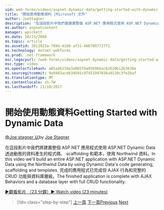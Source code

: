 ```yaml
---
uid: web-forms/videos/aspnet-dynamic-data/getting-started-with-dynamic-data
title: "開始使用動態資料 |Microsoft 文件"
author: JoeStagner
description: "在這段影片中我們會建置整個 ASP.NET 應用程式使用 ASP.NET Dynamic Data 使用動態資料的程式碼產生，scaffoldi 使用 Northwind 資料..."
ms.author: aspnetcontent
manager: wpickett
ms.date: 10/23/2008
ms.topic: article
ms.assetid: 2011925a-789d-4160-af31-4667097727f1
ms.technology: dotnet-webforms
ms.prod: .net-framework
msc.legacyurl: /web-forms/videos/aspnet-dynamic-data/getting-started-with-dynamic-data
msc.type: video
ms.openlocfilehash: a85a46239a3a005f0a9569b6ac62620b12b3630e
ms.sourcegitcommit: 9a9483aceb34591c97451997036a9120c3fe2baf
ms.translationtype: MT
ms.contentlocale: zh-TW
ms.lasthandoff: 11/10/2017
---
```

<a name="getting-started-with-dynamic-data"></a><span data-ttu-id="9c0bc-103">開始使用動態資料</span><span class="sxs-lookup"><span data-stu-id="9c0bc-103">Getting Started with Dynamic Data</span></span>
====================
<span data-ttu-id="9c0bc-104">由[Joe stagner 以](https://github.com/JoeStagner)</span><span class="sxs-lookup"><span data-stu-id="9c0bc-104">by [Joe Stagner](https://github.com/JoeStagner)</span></span>

<span data-ttu-id="9c0bc-105">在這段影片中我們將建置整個 ASP.NET 應用程式使用 ASP.NET Dynamic Data 透過動態的資料產生的程式碼、 scaffolding 和範本，使用 Northwind 資料。</span><span class="sxs-lookup"><span data-stu-id="9c0bc-105">In this video we'll build an entire ASP.NET application with ASP.NET Dynamic Data using the Northwind Data by using Dynamic Data's code generating, scaffolding and templates.</span></span> <span data-ttu-id="9c0bc-106">完成的應用程式已完成但 AJAX 行為和完整的 CRUD 功能與資料庫層級。</span><span class="sxs-lookup"><span data-stu-id="9c0bc-106">The finished application is complete with AJAX Behaviors and a database layer with full CRUD functionality.</span></span>

[<span data-ttu-id="9c0bc-107">&#9654;觀看影片 （23 分鐘）</span><span class="sxs-lookup"><span data-stu-id="9c0bc-107">&#9654; Watch video (23 minutes)</span></span>](https://channel9.msdn.com/Blogs/ASP-NET-Site-Videos/getting-started-with-dynamic-data)

>[!div class="step-by-step"]
<span data-ttu-id="9c0bc-108">[上一頁](how-do-i-use-a-dynamiccontrol-in-listview-and-detailsview-controls.md)
[下一頁](begin-editing-the-templates-in-aspnet-dynamic-data-applications.md)</span><span class="sxs-lookup"><span data-stu-id="9c0bc-108">[Previous](how-do-i-use-a-dynamiccontrol-in-listview-and-detailsview-controls.md)
[Next](begin-editing-the-templates-in-aspnet-dynamic-data-applications.md)</span></span>
